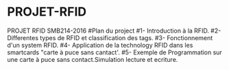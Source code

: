 # PROJET-RFID
PROJET RFID SMB214-2016
#Plan du project
#1- Introduction à la RFID.
#2- Differentes types de RFID et classification des tags.
#3- Fonctionnement d'un system RFID.
#4- Application de la technology RFID dans les smartcards "carte à puce sans cantact'.
#5- Exemple de Programmation sur une carte à puce sans contact.Simulation lecture et ecriture.
